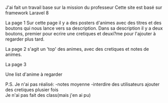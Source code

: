 J'ai fait un travail base sur la mission  du professeur
Cette site est basé sur framework Laravel 8


La page 1
Sur cette page il y a des posters d'animes avec des titres et des boutons qui nous lance vers sa description.
Dans sa description il y a deux boutons, premier pour ecrire une cretiques et deuxi?me pour l'ajouter à regarder plus tard.


La page 2 s'agit un 'top' des animes, avec des cretiques et notes de animes.

La page 3 

Une list d'anime à regarder



P.S.
 Je n'ai pas réalisé:
-notes moyenne
-interdire des utilisateurs ajouter des cretiques plusier fois  
Je n'ai pas fait des class(mais j'en ai pu)

